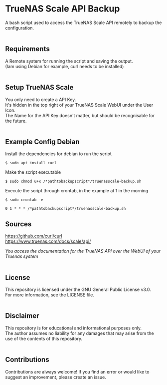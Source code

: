 # TrueNAS Scale API Backup

A bash script used to access the TrueNAS Scale API remotely to backup the configuration.<br /><br />

## Requirements

A Remote system for running the script and saving the output. <br />
(Iam using Debian for example, curl needs to be installed) <br /><br />

## Setup TrueNAS Scale

You only need to create a API Key. <br />
It's hidden in the top right of your TrueNAS Scale WebUI under the User Icon. <br />
The Name for the API Key doesn't matter, but should be recognisable for the future. <br /><br />
    
## Example Config Debian
Install the dependencies for debian to run the script

    $ sudo apt install curl

Make the script executable

    $ sudo chmod u+x /*pathtobackupscript*/truenasscale-backup.sh

Execute the script through crontab, in the example at 1 in the morning

    $ sudo crontab -e

    0 1 * * * /*pathtobackupscript*/truenasscale-backup.sh

## Sources
https://github.com/curl/curl <br />
https://www.truenas.com/docs/scale/api/

*You access the documentation for the TrueNAS API over the WebUI of your Truenas system*<br /><br />

## License

This repository is licensed under the GNU General Public License v3.0. <br />
For more information, see the LICENSE file.<br /><br />

## Disclaimer

This repository is for educational and informational purposes only. <br />
The author assumes no liability for any damages that may arise from the use of the contents of this repository.<br /><br />

## Contributions

Contributions are always welcome! If you find an error or would like to suggest an improvement, please create an issue.
